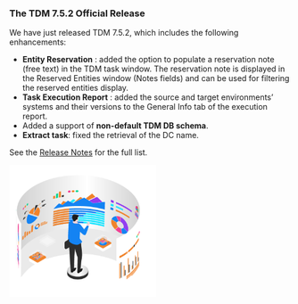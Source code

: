 ### The TDM 7.5.2 Official Release

We have just released TDM 7.5.2, which includes the following enhancements:

- **Entity Reservation** : added the option to populate a reservation note (free text) in the TDM task window. The reservation note is displayed in the Reserved Entities window (Notes fields) and can be used for filtering the reserved entities display. 
- **Task Execution Report** : added the source and target environments’ systems and their versions to the General Info tab of the execution report.
- Added a support of **non-default TDM DB schema**.
- **Extract task**: fixed the retrieval of the DC name.

See the [Release Notes](https://support.k2view.com/Academy/Release_Notes_And_Upgrade/TDM-V7.5.2/TDM_Release_Notes_V7.5.2.pdf.html) for the full list.

<img src="images/img10.png" alt="image" style="zoom: 67%;" />
